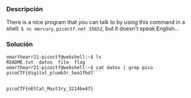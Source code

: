 
### Descripción

There is a nice program that you can talk to by using this command in a shell: `$ nc mercury.picoctf.net 35652`, but it doesn't speak English...
### Solución 

```
omarthearr21-picoctf@webshell:~$ ls
README.txt  datos  file  flag
omarthearr21-picoctf@webshell:~$ cat datos | grep pico
picoCTF{digital_plumb3r_5ea1fbd7```


picoCTF{nEtCat_Mast3ry_3214be47}

